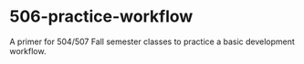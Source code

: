 # 506-practice-workflow
A primer for 504/507 Fall semester classes to practice a basic development workflow.
